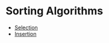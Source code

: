 # Sorting Algorithms

- [Selection](./algorithms/sorting/selection.go)
- [Insertion](./algorithms/sorting/insertion.go)

